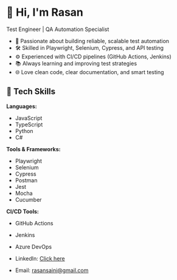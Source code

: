 # 👋 Hi, I'm Rasan

Test Engineer | QA Automation Specialist

- 🔎 Passionate about building reliable, scalable test automation
- 🛠️ Skilled in Playwright, Selenium, Cypress, and API testing
- ⚙️ Experienced with CI/CD pipelines (GitHub Actions, Jenkins)
- 📚 Always learning and improving test strategies
- 🌐 Love clean code, clear documentation, and smart testing

## 🚀 Tech Skills

**Languages:**  
- JavaScript
- TypeScript
- Python
- C#

**Tools & Frameworks:**  
- Playwright
- Selenium
- Cypress
- Postman
- Jest
- Mocha
- Cucumber

**CI/CD Tools:**  
- GitHub Actions
- Jenkins
- Azure DevOps

- LinkedIn: [Click here](https://www.linkedin.com/in/rasanpreet-singh/)
- Email: rasansaini@gmail.com

